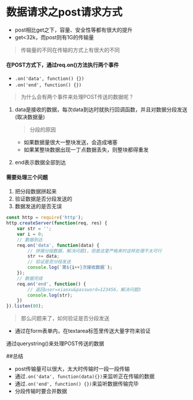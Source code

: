 # 数据请求之post请求方式

- post相比get之下，容量、安全性等都有很大的提升
- get<32k，而post则有1G的传输量
> 传输量的不同在传输的方式上有很大的不同

#### 在POST方式下，通过req.on()方法执行两个事件
- ```.on('data', function() {})```
- ```.on('end', function() {})```
> 为什么会有两个事件来处理POST传送的数据呢？

1. data是接收的数据，每次data到达时就执行回调函数，并且对数据分段发送(取决数据量)
    > 分段的原因
    
    - 如果数据量很大一整块发送，会造成堵塞
    - 如果某整块数据出现一丁点数据丢失，则整块都得重发
2. end表示数据全部到达

#### 需要处理三个问题
1. 把分段数据拼起来
2. 验证数据是否分段发送的
3. 数据发送的是否无误

```javascript
const http = require('http');
http.createServer(function(req, res) {
    var str = '';
    var i = 0;
    // 数据到达
    req.on('data', function(data) {
        // 拼接分段数据，解决问题1，但是这里严格来时这样处理不太可行
        str += data;
        // 验证是否分段发送
        console.log(`第${i++}次接收数据`);
    });
    // 数据完成
    req.on('end', function() {
        // 返回user=xiaoxu&password=123456，解决问题3
        console.log(str);
    })
}).listen(80);
```
> 那么问题来了，如何验证是否分段发送
- 通过在form表单内，在textarea标签里传送大量字符来验证

通过querystring()来处理POST传送的数据

##总结
- post传输量可以很大，太大时传输时一段一段传输
- 通过```.on('data', function(data){})```来监听正在传输的数据
- 通过```.on('end', function() {})```来监听数据传输完毕
- 分段传输时要合并数据